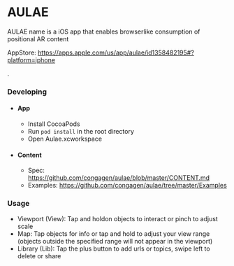 # AULAE

AULAE name is a iOS app that enables browserlike consumption of positional AR content

AppStore: https://apps.apple.com/us/app/aulae/id1358482195#?platform=iphone

.

### Developing
- #### App
  - Install CocoaPods
  - Run ```pod install``` in the root directory
  - Open Aulae.xcworkspace

- #### Content
  - Spec: https://github.com/congagen/aulae/blob/master/CONTENT.md
  - Examples: https://github.com/congagen/aulae/tree/master/Examples

### Usage

- Viewport (View):
Tap and holdon objects to interact or pinch to adjust scale
- Map:
Tap objects for info or tap and hold to adjust your view range (objects outside the specified range will not appear in the viewport)
- Library (Lib):
Tap the plus button to add urls or topics, swipe left to delete or share
